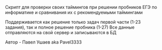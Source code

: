 Скрипт для проверки  своих таймингов при решении пробников ЕГЭ по информатике и сравнивания их с рекомендуемыми таймингами

Поддерживается как решение только задач первой части (1-23 задания), так и полное решение пробника (1-27)
Все данные отправляются на свой сервер и записываются в БД

Автор - Павел Ушаев aka Pavel3333
